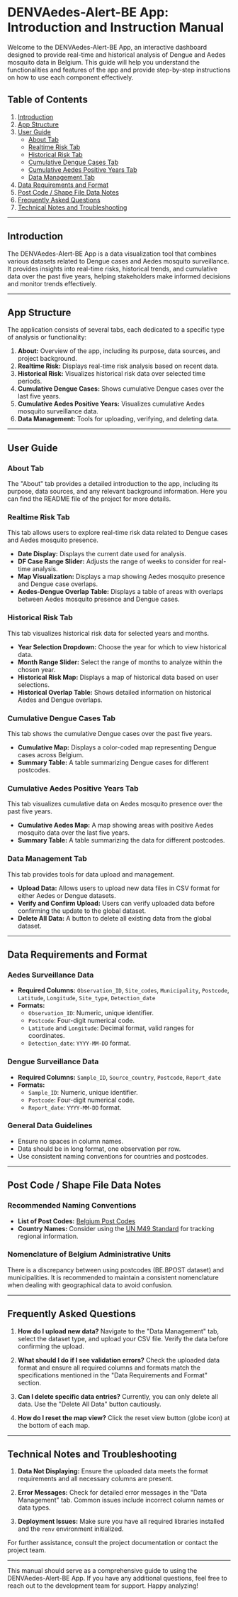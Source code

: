 # DENVAedes-Alert-BE App: Introduction and Instruction Manual

Welcome to the DENVAedes-Alert-BE App, an interactive dashboard designed to provide real-time and historical analysis of Dengue and Aedes mosquito data in Belgium. This guide will help you understand the functionalities and features of the app and provide step-by-step instructions on how to use each component effectively.

## Table of Contents
1. [Introduction](#introduction)
2. [App Structure](#app-structure)
3. [User Guide](#user-guide)
   - [About Tab](#about-tab)
   - [Realtime Risk Tab](#realtime-risk-tab)
   - [Historical Risk Tab](#historical-risk-tab)
   - [Cumulative Dengue Cases Tab](#cumulative-dengue-cases-tab)
   - [Cumulative Aedes Positive Years Tab](#cumulative-aedes-positive-years-tab)
   - [Data Management Tab](#data-management-tab)
4. [Data Requirements and Format](#data-requirements-and-format)
5. [Post Code / Shape File Data Notes](#post-code--shape-file-data-notes)
6. [Frequently Asked Questions](#frequently-asked-questions)
7. [Technical Notes and Troubleshooting](#technical-notes-and-troubleshooting)

---

## Introduction
The DENVAedes-Alert-BE App is a data visualization tool that combines various datasets related to Dengue cases and Aedes mosquito surveillance. It provides insights into real-time risks, historical trends, and cumulative data over the past five years, helping stakeholders make informed decisions and monitor trends effectively.

---

## App Structure
The application consists of several tabs, each dedicated to a specific type of analysis or functionality:

1. **About:** Overview of the app, including its purpose, data sources, and project background.
2. **Realtime Risk:** Displays real-time risk analysis based on recent data.
3. **Historical Risk:** Visualizes historical risk data over selected time periods.
4. **Cumulative Dengue Cases:** Shows cumulative Dengue cases over the last five years.
5. **Cumulative Aedes Positive Years:** Visualizes cumulative Aedes mosquito surveillance data.
6. **Data Management:** Tools for uploading, verifying, and deleting data.

---

## User Guide

### About Tab
The "About" tab provides a detailed introduction to the app, including its purpose, data sources, and any relevant background information. Here you can find the README file of the project for more details.

### Realtime Risk Tab
This tab allows users to explore real-time risk data related to Dengue cases and Aedes mosquito presence.

- **Date Display:** Displays the current date used for analysis.
- **DF Case Range Slider:** Adjusts the range of weeks to consider for real-time analysis.
- **Map Visualization:** Displays a map showing Aedes mosquito presence and Dengue case overlaps.
- **Aedes-Dengue Overlap Table:** Displays a table of areas with overlaps between Aedes mosquito presence and Dengue cases.

### Historical Risk Tab
This tab visualizes historical risk data for selected years and months.

- **Year Selection Dropdown:** Choose the year for which to view historical data.
- **Month Range Slider:** Select the range of months to analyze within the chosen year.
- **Historical Risk Map:** Displays a map of historical data based on user selections.
- **Historical Overlap Table:** Shows detailed information on historical Aedes and Dengue overlaps.

### Cumulative Dengue Cases Tab
This tab shows the cumulative Dengue cases over the past five years.

- **Cumulative Map:** Displays a color-coded map representing Dengue cases across Belgium.
- **Summary Table:** A table summarizing Dengue cases for different postcodes.

### Cumulative Aedes Positive Years Tab
This tab visualizes cumulative data on Aedes mosquito presence over the past five years.

- **Cumulative Aedes Map:** A map showing areas with positive Aedes mosquito data over the last five years.
- **Summary Table:** A table summarizing the data for different postcodes.

### Data Management Tab
This tab provides tools for data upload and management.

- **Upload Data:** Allows users to upload new data files in CSV format for either Aedes or Dengue datasets.
- **Verify and Confirm Upload:** Users can verify uploaded data before confirming the update to the global dataset.
- **Delete All Data:** A button to delete all existing data from the global dataset.

---

## Data Requirements and Format

### Aedes Surveillance Data
- **Required Columns:** `Observation_ID`, `Site_codes`, `Municipality`, `Postcode`, `Latitude`, `Longitude`, `Site_type`, `Detection_date`
- **Formats:**
  - `Observation_ID`: Numeric, unique identifier.
  - `Postcode`: Four-digit numerical code.
  - `Latitude` and `Longitude`: Decimal format, valid ranges for coordinates.
  - `Detection_date`: `YYYY-MM-DD` format.

### Dengue Surveillance Data
- **Required Columns:** `Sample_ID`, `Source_country`, `Postcode`, `Report_date`
- **Formats:**
  - `Sample_ID`: Numeric, unique identifier.
  - `Postcode`: Four-digit numerical code.
  - `Report_date`: `YYYY-MM-DD` format.

### General Data Guidelines
- Ensure no spaces in column names.
- Data should be in long format, one observation per row.
- Use consistent naming conventions for countries and postcodes.

---

## Post Code / Shape File Data Notes

### Recommended Naming Conventions
- **List of Post Codes:** [Belgium Post Codes](https://www.geo.be/catalog/details/9738c7c0-5255-11ea-8895-34e12d0f0423?l=en)
- **Country Names:** Consider using the [UN M49 Standard](https://unstats.un.org/unsd/methodology/m49/) for tracking regional information.

### Nomenclature of Belgium Administrative Units
There is a discrepancy between using postcodes (BE.BPOST dataset) and municipalities. It is recommended to maintain a consistent nomenclature when dealing with geographical data to avoid confusion.

---

## Frequently Asked Questions

1. **How do I upload new data?**
   Navigate to the "Data Management" tab, select the dataset type, and upload your CSV file. Verify the data before confirming the upload.

2. **What should I do if I see validation errors?**
   Check the uploaded data format and ensure all required columns and formats match the specifications mentioned in the "Data Requirements and Format" section.

3. **Can I delete specific data entries?**
   Currently, you can only delete all data. Use the "Delete All Data" button cautiously.

4. **How do I reset the map view?**
   Click the reset view button (globe icon) at the bottom of each map.

---

## Technical Notes and Troubleshooting

1. **Data Not Displaying:**
   Ensure the uploaded data meets the format requirements and all necessary columns are present.

2. **Error Messages:**
   Check for detailed error messages in the "Data Management" tab. Common issues include incorrect column names or data types.

3. **Deployment Issues:**
   Make sure you have all required libraries installed and the `renv` environment initialized.

For further assistance, consult the project documentation or contact the project team.

---

This manual should serve as a comprehensive guide to using the DENVAedes-Alert-BE App. If you have any additional questions, feel free to reach out to the development team for support. Happy analyzing!
